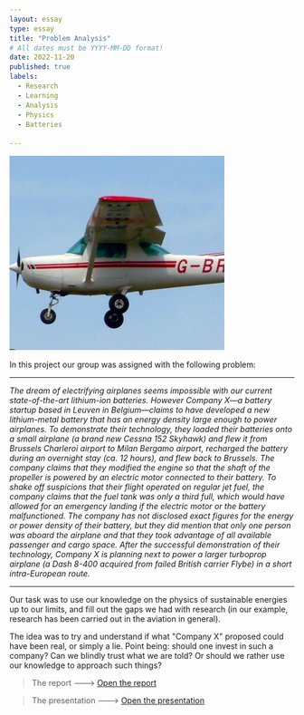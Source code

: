 ```yaml
---
layout: essay
type: essay
title: "Problem Analysis"
# All dates must be YYYY-MM-DD format!
date: 2022-11-20
published: true
labels:
  - Research
  - Learning
  - Analysis
  - Physics
  - Batteries

---
```


<img width="380" class="rounded float-start pe-4" src="../img/Phy/ces.jpg">

In this project our group was assigned with the following problem:

------
*The dream of electrifying airplanes seems impossible with our current state-of-the-art lithium-ion batteries. However Company X—a battery startup based in Leuven in Belgium—claims to have developed a new lithium-metal battery that has an energy density large enough to power airplanes. To demonstrate their technology, they loaded their batteries onto a small airplane (a brand new Cessna 152 Skyhawk) and flew it from Brussels Charleroi airport to Milan Bergamo airport, recharged the battery during an overnight stay (ca. 12 hours), and flew back to Brussels. The company claims that they modified the engine so that the shaft of the propeller is powered by an electric motor connected to their battery. To shake off suspicions that their flight operated on regular jet fuel, the company claims that the fuel tank was only a third full, which would have allowed for an emergency landing if the electric motor or the battery malfunctioned. The company has not disclosed exact figures for the energy or power density of their battery, but they did mention that only one person was aboard the airplane and that they took advantage of all available passenger and cargo space. After the successful demonstration of their technology, Company X is planning next to power a larger turboprop airplane (a Dash 8-400 acquired from failed British carrier Flybe) in a short intra-European route.*

------

Our task was to use our knowledge on the physics of sustainable energies up to our limits, and fill out the gaps we had with research (in our example, research has been carried out in the aviation in general). 

The idea was to try and understand if what "Company X" proposed could have been real, or simply a lie. Point being: should one invest in such a company? Can we blindly trust what we are told? Or should we rather use our knowledge to approach such things?

>The report ---> <a href="/src/Physics/Group_1_Problem_7.pdf"><i class="large github icon "></i>Open the report</a>

>The presentation ---> <a href="/src/Physics/Analysis-Day-Problem-7.pptx"><i class="large github icon "></i>Open the presentation</a>
